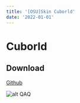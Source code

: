```yaml
---
title: '[OSU]Skin Cuborld'
date: '2022-01-01'
---
```

# Cuborld



## Download

[Github](https://github.com/AECBanana/Cuborld/releases)





![alt QAQ](https://rino.xn--xj8hhl.tk/images/mma.jpg)